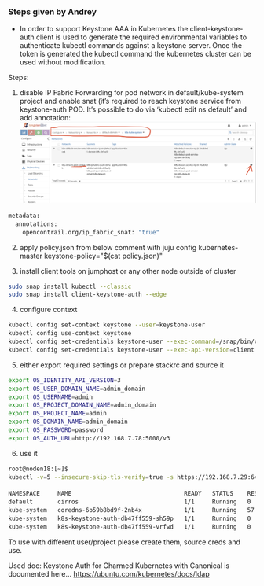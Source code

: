 ### Steps given by Andrey

- In order to support Keystone AAA in Kubernetes the client-keystone-auth client is used to generate the required environmental variables to authenticate kubectl commands against a keystone server. Once the token is generated the kubectl command the kubernetes cluster can be used without modification.

Steps:

1. disable IP Fabric Forwarding for pod network in default/kube-system project and enable snat (it’s required to reach keystone service from keystone-auth POD. It’s possible to do via ‘kubectl edit ns default’ and add annotation:
   ![alt disable-ip-fabric](disable_ip_fabric.png)

```sh
metadata:
  annotations:
    opencontrail.org/ip_fabric_snat: "true"
```

2. apply policy.json from below comment with juju config kubernetes-master keystone-policy="\$(cat policy.json)"

3. install client tools on jumphost or any other node outside of cluster

```sh
sudo snap install kubectl --classic
sudo snap install client-keystone-auth --edge
```

4. configure context

```sh
kubectl config set-context keystone --user=keystone-user
kubectl config use-context keystone
kubectl config set-credentials keystone-user --exec-command=/snap/bin/client-keystone-auth
kubectl config set-credentials keystone-user --exec-api-version=client.authentication.k8s.io/v1beta1
```

5. either export required settings or prepare stackrc and source it

```sh
export OS_IDENTITY_API_VERSION=3
export OS_USER_DOMAIN_NAME=admin_domain
export OS_USERNAME=admin
export OS_PROJECT_DOMAIN_NAME=admin_domain
export OS_PROJECT_NAME=admin
export OS_DOMAIN_NAME=admin_domain
export OS_PASSWORD=password
export OS_AUTH_URL=http://192.168.7.78:5000/v3
```

6. use it

```sh
root@noden18:[~]$
kubectl -v=5 --insecure-skip-tls-verify=true -s https://192.168.7.29:6443 get pods --all-namespaces

NAMESPACE     NAME                                READY   STATUS    RESTARTS   AGE
default       cirros                              1/1     Running   0          30h
kube-system   coredns-6b59b8bd9f-2nb4x            1/1     Running   57         33h
kube-system   k8s-keystone-auth-db47ff559-sh59p   1/1     Running   0          33h
kube-system   k8s-keystone-auth-db47ff559-vrfwd   1/1     Running   0          33h
```

To use with different user/project please create them, source creds and use.

Used doc: Keystone Auth for Charmed Kubernetes with Canonical is documented here… https://ubuntu.com/kubernetes/docs/ldap
